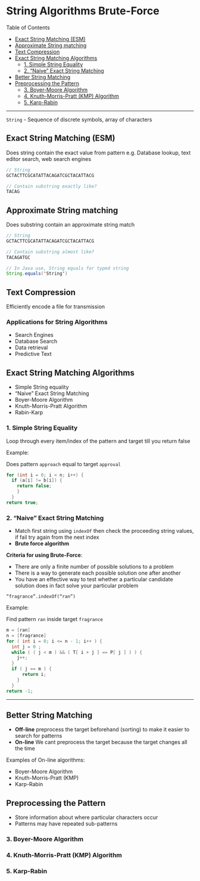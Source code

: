 # String Algorithms Brute-Force

Table of Contents

- [Exact String Matching (ESM)](<##Exact%20String%20Matching%20(ESM)>)
- [Approximate String matching](##Approximate%20String%20matching)
- [Text Compression](##Text%20Compression)
- [Exact String Matching Algorithms](##Exact%20String%20Matching%20Algorithms)
  - [1. Simple String Equality](###1.%20Simple%20String%20Equality)
  - [2. “Naive” Exact String Matching](###2.%20“Naive%20Exact%20String%20Matching)
- [Better String Matching](##Better%20String%20Matching)
- [Preprocessing the Pattern](##Preprocessing%20the%20Pattern)
  - [3. Boyer-Moore Algorithm](###3.%20Boyer-Moore%20Algorithm)
  - [4. Knuth-Morris-Pratt (KMP) Algorithm](<###4.%20Knuth-Morris-Pratt%20(KMP)%20Algorithm>)
  - [5. Karp-Rabin](###5.%20Karp-Rabin)

---

`String` - Sequence of discrete symbols, array of characters

## Exact String Matching (ESM)

Does string contain the exact value from pattern e.g. Database lookup, text editor search, web search engines

```java
// String
GCTACTTCGCATATTACAGATCGCTACATTACG

// Contain substring exactly like?
TACAG
```

## Approximate String matching

Does substring contain an approximate string match

```java
// String
GCTACTTCGCATATTACAGATCGCTACATTACG

// Contain substring almost like?
TACAGATGC
```

```java
// In Java use, String equals for typed string
String.equals('String')
```

## Text Compression

Efficiently encode a file for transmission

### Applications for String Algorithms

- Search Engines
- Database Search
- Data retrieval
- Predictive Text

## Exact String Matching Algorithms

- Simple String equality
- “Naive” Exact String Matching
- Boyer-Moore Algorithm
- Knuth-Morris-Pratt Algorithm
- Rabin-Karp

### 1. Simple String Equality

Loop through every item/index of the pattern and target till you return false

Example:

Does pattern `approach` equal to target `approval`

```java
for (int i = 0; i < n; i++) {
  if (a[i] != b[i]) {
    return false;
    }
  }
return true;
```

### 2. “Naive” Exact String Matching

- Match first string using `indexOf` then check the proceeding string values, if fail try again from the next index
- **Brute force algorithm**

**Criteria for using Brute-Force**:

- There are only a finite number of possible solutions to a problem
- There is a way to generate each possible solution one after another
- You have an effective way to test whether a particular candidate
  solution does in fact solve your particular problem

`“fragrance”.indexOf(“ran”)`

Example:

Find pattern `ran` inside target `fragrance`

```java
m = [ran]
n = [fragrance]
for ( int i = 0; i <= n - 1; i++ ) {
  int j = 0 ;
  while ( ( j < m ) && ( T[ i + j ] == P[ j ] ) ) {
    j++;
  }
  if ( j == m ) {
      return i;
    }
  }
return -1;
```

---

## Better String Matching

- **Off-line** preprocess the target beforehand (sorting) to make it easier to search for patterns
- **On-line** We cant preprocess the target because the target changes all the time

Examples of On-line algorithms:

- Boyer-Moore Algorithm
- Knuth-Morris-Pratt (KMP)
- Karp-Rabin

## Preprocessing the Pattern

- Store information about where particular characters occur
- Patterns may have repeated sub-patterns

### 3. Boyer-Moore Algorithm

### 4. Knuth-Morris-Pratt (KMP) Algorithm

### 5. Karp-Rabin
